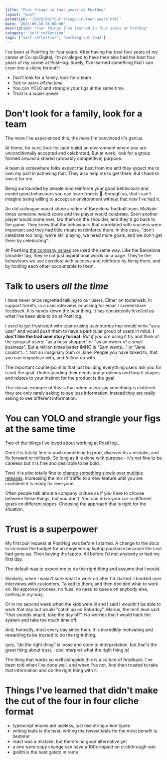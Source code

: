 ```yaml
---
title: "Four things in four years at PostHog"
layout: "post"
permalink: "/2025/09/four-things-in-four-years.html"
date: "2025-09-16 08:00:00"
description: "Four things I've learned in four years at PostHog"
category: "self-reflection"
tags: ["self-reflection", "working-out-loud"]
---
```


I've been at PostHog for four years. After having the best four years of my career at Co-op Digital, I'm privileged to have then also had the best four years of my career at PostHog. Surely, I've learned something that I can cram into a cliche format?!

* Don't look for a family, look for a team
* Talk to users _all the time_
* You can YOLO and strangle your figs at the same time
* Trust is a super power

<!--more-->

# Don't look for a family, look for a team

The more I've experienced this, the more I'm convinced it's genius.

At home, for sure, look for (and build) an environment where you are unconditionally accepted and celebrated, But at work, look for a group formed around a shared (probably competitive) purpose.

A team is somewhere folks expect the best from me and they expect me to own my part in achieving that. They also help me to get there. But I have to own it for me.

Being surrounded by people who reinforce your good behaviours and model good behaviours you can learn from is 💯. Enough so, that I can't imagine being willing to accept an environment without that now I've had it.

An old colleague would share a video of Barcelona football team. Multiple times someone would score and the player would celebrate. Soon another player would come over, tap them on the shoulder, and they'd go back to the game. They knew that the behaviours that correlated with success were important and they had little rituals to reinforce them. In this case, "don't celebrate too long, we're still playing, we need more goals, and we don't get them by celebrating".

At PostHog [the company values](https://posthog.com/handbook/values) are used the same way. Like the Barcelona shoulder tap, they're not just aspirational words on a page. They're the behaviours we see correlate with success and reinforce by living them, and by holding each other accountable to them.

# Talk to users _all the time_

I have never once regretted talking to our users. Either on tooterweb, in support tickets, in a user interview, or asking for email / screenshare feedback. It is hands-down the best thing. It has consistently levelled up what I've been able to do at PostHog.

I used to get frustrated with teams using user stories that would write "as a user" and would push them to have a particular group of users in mind. **I don't like the trad user story format**. _But if you are_ using it try and think of the group of users: "as a busy shopper" or "as an owner of a small business". But a million times better IMHO is "Sam wants..." or "Jane couldn't...". Not an imaginary Sam or Jane. People you have talked to, that you can empathize with, and follow-up with.

The important counterpoint is that just building everything users ask you for is not the goal. Understanding their needs and problems and how it shapes and relates to your instinct for the product is the goal.

The classic example of this is that when users say something is cluttered they are only rarely asking to see less information, instead they are really asking to see different information.

# You can YOLO and strangle your figs at the same time

Two of the things I've loved about working at PostHog...

One) it is totally fine to push something to prod, discover its a mistake, and fix forward or rollback. So long as it is done with purpose - it's not fine to be careless but it is fine and desirable to be bold.

Two) it is _also_ totally fine to [change something slowly over multiple releases](https://martinfowler.com/bliki/StranglerFigApplication.html). Increasing the mix of traffic to a new feature until you are confident it is ready for everyone.

Often people talk about a company culture as if you have to choose between these things, but you don't. You can drive your car in different gears on different slopes. Choosing the approach that is right for the situation.

# Trust is a superpower

My first pull request at PostHog was before I started. A change to the docs to increase the budget for an engineering laptop purchase because the cost had gone up. Then buying the laptop. All before I'd met anybody or had my first day.

The default was to expect me to do the right thing and assume that I would.

Similarly, when I wasn't sure what to work on after I'd started. I booked user interviews with customers. Talked to them, and then decided what to work on. No approval process, no fuss, no need to queue on anybody else, nothing in my way.

Or in my second week when the kids were ill and I said I wouldn't be able to work that day but would "catch up on Saturday". Marius, the tech lead said: "that sounds stupid, take the day off". No worries that I would hack the system and take too much time off.

And, honestly, most every day since then. It is incredibly motivating and rewarding to be trusted to do the right thing.

(yes, "do the right thing" is loose and open to interpretation, but that's the great thing about trust, i can interpret what the right thing is)

The thing that works so well alongside this is a culture of feedback. I've been told when I've done well, and when I've not. And then trusted to take that information and do the right thing with it.

# Things I've learned that didn't make the cut of the four in four cliche format

* typescript enums are useless, just use string union types
* writing tests is the best, writing the fewest tests for the most benefit is besterer
* react was a mistake, but there's no good alternative yet
* a one word copy change can have a 100x impact on clickthrough rate
* giolitti is the best gelato in rome
